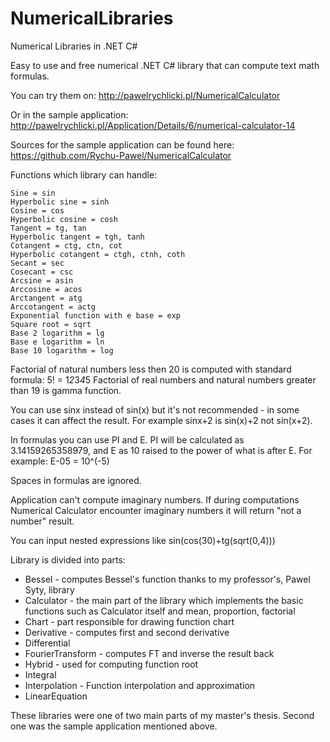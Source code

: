 # NumericalLibraries
Numerical Libraries in .NET C#

Easy to use and free numerical .NET C# library that can compute text math formulas.

You can try them on: http://pawelrychlicki.pl/NumericalCalculator

Or in the sample application: http://pawelrychlicki.pl/Application/Details/6/numerical-calculator-14

Sources for the sample application can be found here: https://github.com/Rychu-Pawel/NumericalCalculator

Functions which library can handle:

    Sine = sin
    Hyperbolic sine = sinh
    Cosine = cos
    Hyperbolic cosine = cosh
    Tangent = tg, tan
    Hyperbolic tangent = tgh, tanh
    Cotangent = ctg, ctn, cot
    Hyperbolic cotangent = ctgh, ctnh, coth
    Secant = sec
    Cosecant = csc
    Arcsine = asin
    Arccosine = acos
    Arctangent = atg
    Arccotangent = actg
    Exponential function with e base = exp
    Square root = sqrt
    Base 2 logarithm = lg
    Base e logarithm = ln
    Base 10 logarithm = log

Factorial of natural numbers less then 20 is computed with standard formula:
5! = 1*2*3*4*5
Factorial of real numbers and natural numbers greater than 19 is gamma function.

You can use sinx instead of sin(x) but it's not recommended - in some cases it can affect the result.
For example sinx+2 is sin(x)+2 not sin(x+2).

In formulas you can use PI and E. PI will be calculated as 3.14159265358979,
and E as 10 raised to the power of what is after E.
For example: E-05 = 10^(-5)

Spaces in formulas are ignored.

Application can't compute imaginary numbers. If during computations
Numerical Calculator encounter imaginary numbers it will return "not a number" result.

You can input nested expressions like sin(cos(30)+tg(sqrt(0,4)))

Library is divided into parts:
* Bessel - computes Bessel's function thanks to my professor's, Pawel Syty, library
* Calculator - the main part of the library which implements the basic functions such as Calculator itself and mean, proportion, factorial
* Chart - part responsible for drawing function chart
* Derivative - computes first and second derivative
* Differential
* FourierTransform - computes FT and inverse the result back
* Hybrid - used for computing function root
* Integral
* Interpolation - Function interpolation and approximation
* LinearEquation

These libraries were one of two main parts of my master's thesis. Second one was the sample application mentioned above.
